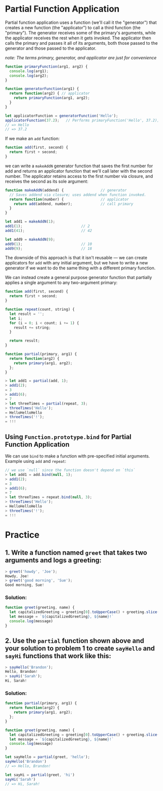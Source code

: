 # Partial Function Application
Partial function application uses a function (we'll call it the "generator") that creates a new function (the "applicator") to call a third function (the "primary"). The generator receives some of the primary's arguments, while the applicator receives the rest when it gets invoked. The applicator then calls the primary and passes it all of its arguments, both those passed to the generator and those passed to the applicator.

*note: The terms primary, generator, and applicator are just for convenience*
```js
function primaryFunction(arg1, arg2) {
  console.log(arg1);
  console.log(arg2);
}

function generatorFunction(arg1) {
  return function(arg2) { // applicator
    return primaryFunction(arg1, arg2);
  }
}

let applicatorFunction = generatorFunction('Hello');
applicatorFunction(37.2);   // Performs primaryFunction('Hello', 37.2);
// => Hello
// => 37.2
```


If we make an `add` function:
```js
function add(first, second) {
  return first + second;
}
```

we can write a `makeAddN` generator function that saves the first number for add and returns an applicator function that we'll call later with the second number. The applicator retains access to the first number via closure, and receives the second as its sole argument:
```js
function makeAddN(addend) {                 // generator
  // Saves addend via closure; uses addend when function invoked.
  return function(number) {                 // applicator
    return add(addend, number);             // call primary
  }
}

let add1 = makeAddN(1);
add1(1);                           // 2
add1(41);                          // 42

let add9 = makeAddN(9);
add9(1);                           // 10
add9(9);                           // 18
```

The downside of this approach is that it isn't reusable — we can create applicators for `add` with any initial argument, but we have to write a new generator if we want to do the same thing with a different primary function.

We can instead create a general purpose generator function that partially applies a single argument to any two-argument primary:
```js
function add(first, second) {
  return first + second;
}

function repeat(count, string) {
  let result = '';
  let i;
  for (i = 0; i < count; i += 1) {
    result += string;
  }

  return result;
}

function partial(primary, arg1) {
  return function(arg2) {
    return primary(arg1, arg2);
  };
}

> let add1 = partial(add, 1);
> add1(2);
= 3
> add1(6);
= 7
> let threeTimes = partial(repeat, 3);
> threeTimes('Hello');
= HelloHelloHello
> threeTimes('!');
= !!!
```

## Using `Function.prototype.bind` for Partial Function Application
We can use `bind` to make a function with pre-specified initial arguments.
Example using `add` and `repeat`:
```js
// we use `null` since the function doesn't depend on `this`
> let add1 = add.bind(null, 1);
> add1(2);
= 3
> add1(6);
= 7
> let threeTimes = repeat.bind(null, 3);
> threeTimes('Hello');
= HelloHelloHello
> threeTimes('!');
= !!!
```

# Practice
## 1. Write a function named `greet` that takes two arguments and logs a greeting:
```js
> greet('howdy', 'Joe');
Howdy, Joe!
> greet('good morning', 'Sue');
Good morning, Sue!
```

### Solution:
```js
function greet(greeting, name) {
  let capitalizedGreeting = greeting[0].toUpperCase() + greeting.slice(1);
  let message = `${capitalizedGreeting}, ${name}!`
  console.log(message)
}
```

## 2. Use the `partial` function shown above and your solution to problem 1 to create `sayHello` and `sayHi` functions that work like this:
```js
> sayHello('Brandon');
Hello, Brandon!
> sayHi('Sarah');
Hi, Sarah!
```

### Solution:
```js
function partial(primary, arg1) {
  return function(arg2) {
    return primary(arg1, arg2);
  };
}

function greet(greeting, name) {
  let capitalizedGreeting = greeting[0].toUpperCase() + greeting.slice(1);
  let message = `${capitalizedGreeting}, ${name}!`
  console.log(message)
}

let sayHello = partial(greet, 'hello');
sayHello('Brandon')
// => Hello, Brandon!

let sayHi = partial(greet, 'hi')
sayHi('Sarah')
// => Hi, Sarah!
```